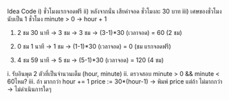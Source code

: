 Idea Code
i) ชั่วโมงแรกจอดฟรี
ii) หลังจากนั่น เสียค่าจอด ชั่วโมงละ 30 บาท
iii) เศษของชั่วโมงนับเป็น 1 ชั่วโมง
    minute > 0 -> hour + 1

1. 2 ชม 30 นาที -> 3 ชม -> 3 ชม -> (3-1)*30
                        (เวลาจอด) = 60
                                  (2 ชม)

2. 0 ชม 1 นาที -> 1 ชม -> (1-1)*30
                (เวลาจอด) = 0
                          (ชม แรกจอดฟรี)

3. 4 ชม 59 นาที -> 5 ชม -> (5-1)*30
                (เวลาจอด) = 120
                          (4 ชม)

i. รับอินพุต 2 ตัวที่เป็นจำนวนเต็ม (hour, minute)
ii. ตรวจสอบ minute > 0 && minute < 60ไหม?
iii. ถ้า มากกว่า hour += 1
    price := 30*(hour-1)
    -> พิมพ์ price
    แต่ถ้า ไม่มากกว่า -> ไม่ดำเนินการใดๆ
